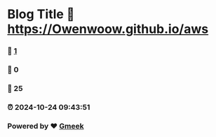 # Blog Title :link: https://Owenwoow.github.io/aws 
### :page_facing_up: [1](https://Owenwoow.github.io/aws/tag.html) 
### :speech_balloon: 0 
### :hibiscus: 25 
### :alarm_clock: 2024-10-24 09:43:51 
### Powered by :heart: [Gmeek](https://github.com/Meekdai/Gmeek)
